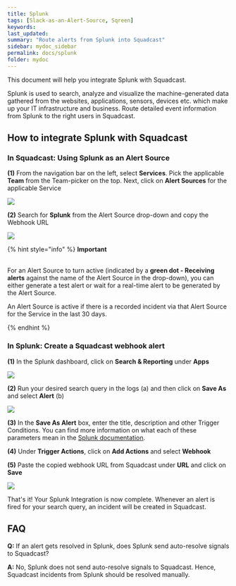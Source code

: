 ```yaml
---
title: Splunk
tags: [Slack-as-an-Alert-Source, Sqreen]
keywords: 
last_updated: 
summary: "Route alerts from Splunk into Squadcast"
sidebar: mydoc_sidebar
permalink: docs/splunk
folder: mydoc
---
```


This document will help you integrate Splunk with Squadcast.

Splunk is used to search, analyze and visualize the machine-generated data gathered from the websites, applications, sensors, devices etc. which make up your IT infrastructure and business. Route detailed event information from Splunk to the right users in Squadcast.

## How to integrate Splunk with Squadcast 

### In Squadcast: Using Splunk as an Alert Source 

**(1)** From the navigation bar on the left, select **Services**. Pick the applicable **Team** from the Team-picker on the top. Next, click on **Alert Sources** for the applicable Service

![](../../.gitbook/assets/alert\_source\_1.png)

**(2)** Search for **Splunk** from the Alert Source drop-down and copy the Webhook URL

![](../../.gitbook/assets/splunk\_1.png)

{% hint style="info" %} 
<b>Important</b><br/><br/>
<p>For an Alert Source to turn active (indicated by a <b>green dot - Receiving alerts</b> against the name of the Alert Source in the drop-down), you can either generate a test alert or wait for a real-time alert to be generated by the Alert Source.</p>
<p>An Alert Source is active if there is a recorded incident via that Alert Source for the Service in the last 30 days.</p>
{% endhint %}

### In Splunk: Create a Squadcast webhook alert 

**(1)** In the Splunk dashboard, click on **Search & Reporting** under **Apps**

![](../../.gitbook/assets/splunk\_2.png)

**(2)** Run your desired search query in the logs (a) and then click on **Save As** and select **Alert** (b)

![](../../.gitbook/assets/splunk\_3.png)

**(3)** In the **Save As Alert** box, enter the title, description and other Trigger Conditions. You can find more information on what each of these parameters mean in the [Splunk documentation](https://docs.splunk.com/Documentation/Splunk/8.1.0/Alert/Aboutalerts).

**(4)** Under **Trigger Actions**, click on  **Add Actions** and select **Webhook** 

**(5)** Paste the copied webhook URL from Squadcast under **URL** and click on **Save**

![](../../.gitbook/assets/splunk\_4.png)

That's it! Your Splunk Integration is now complete. Whenever an alert is fired for your search query, an incident will be created in Squadcast.

## FAQ

**Q:** If an alert gets resolved in Splunk, does Splunk send auto-resolve signals to Squadcast?

**A:** No, Splunk does not send auto-resolve signals to Squadcast. Hence, Squadcast incidents from Splunk should be resolved manually.